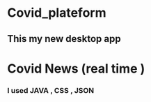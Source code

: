 # Covid_plateform 
## This my new desktop app 
# Covid News (real time )
### I used JAVA , CSS , JSON 
